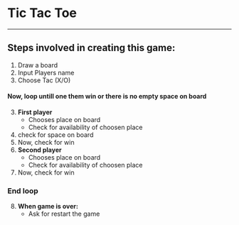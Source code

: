 # Tic Tac Toe
---
## Steps involved in creating this game: 
1. Draw a board
1. Input Players name
1. Choose Tac (X/O)
#### Now,  loop untill one them win or there is no empty space on board
3. **First player**
    * Chooses place on board
    * Check for availability of choosen place
3. check for space on board
3. Now, check for win
3. **Second player**
    * Chooses place on board
    * Check for availability of choosen place
3. Now, check for win
### End loop
8. **When game is over:**
    * Ask for restart the game
